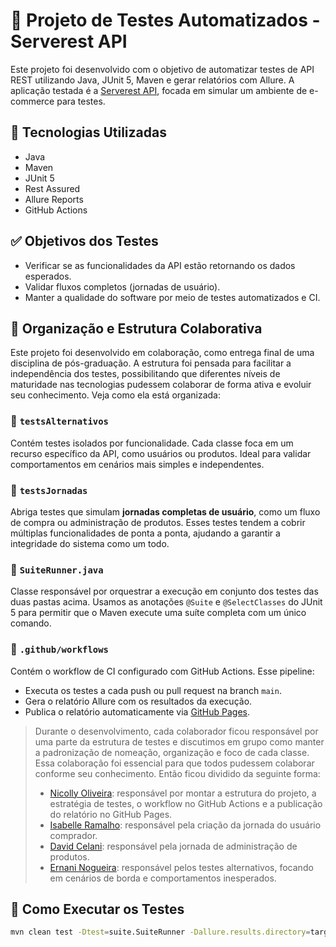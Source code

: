 # 🧪 Projeto de Testes Automatizados - Serverest API

Este projeto foi desenvolvido com o objetivo de automatizar testes de API REST utilizando Java, JUnit 5, Maven e gerar relatórios com Allure. A aplicação testada é a [Serverest API](https://serverest.dev/), focada em simular um ambiente de e-commerce para testes.

## 🚀 Tecnologias Utilizadas

- Java 
- Maven
- JUnit 5
- Rest Assured
- Allure Reports
- GitHub Actions

## ✅ Objetivos dos Testes

- Verificar se as funcionalidades da API estão retornando os dados esperados.
- Validar fluxos completos (jornadas de usuário).
- Manter a qualidade do software por meio de testes automatizados e CI.

## 🧠 Organização e Estrutura Colaborativa

Este projeto foi desenvolvido em colaboração, como entrega final de uma disciplina de pós-graduação. A estrutura foi pensada para facilitar a independência dos testes, possibilitando que diferentes níveis de maturidade nas tecnologias pudessem colaborar de forma ativa e evoluir seu conhecimento. Veja como ela está organizada:

### 📁 `testsAlternativos`
Contém testes isolados por funcionalidade. Cada classe foca em um recurso específico da API, como usuários ou produtos. Ideal para validar comportamentos em cenários mais simples e independentes.

### 📁 `testsJornadas`
Abriga testes que simulam **jornadas completas de usuário**, como um fluxo de compra ou administração de produtos. Esses testes tendem a cobrir múltiplas funcionalidades de ponta a ponta, ajudando a garantir a integridade do sistema como um todo.

### 📄 `SuiteRunner.java`
Classe responsável por orquestrar a execução em conjunto dos testes das duas pastas acima. Usamos as anotações `@Suite` e `@SelectClasses` do JUnit 5 para permitir que o Maven execute uma suíte completa com um único comando.

### 📁 `.github/workflows`
Contém o workflow de CI configurado com GitHub Actions. Esse pipeline:

- Executa os testes a cada push ou pull request na branch `main`.
- Gera o relatório Allure com os resultados da execução.
- Publica o relatório automaticamente via [GitHub Pages](https://nicolly-oliveira.github.io/ProjetoAutomacaoServerest/).

> Durante o desenvolvimento, cada colaborador ficou responsável por uma parte da estrutura de testes e discutimos em grupo como manter a padronização de nomeação, organização e foco de cada classe. Essa colaboração foi essencial para que todos pudessem colaborar conforme seu conhecimento. Então ficou dividido da seguinte forma: 
>- [Nicolly Oliveira](https://github.com/Nicolly-Oliveira): responsável por montar a estrutura do projeto, a estratégia de testes, o workflow no GitHub Actions e a publicação do relatório no GitHub Pages.
>- [Isabelle Ramalho](https://github.com/isabellemr): responsável pela criação da jornada do usuário comprador.
>- [David Celani](https://github.com/davidwcelani): responsável pela jornada de administração de produtos.
>- [Ernani Nogueira](https://github.com/Ernanenn): responsável pelos testes alternativos, focando em cenários de borda e comportamentos inesperados.

## 🧪 Como Executar os Testes

```bash
mvn clean test -Dtest=suite.SuiteRunner -Dallure.results.directory=target/allure-results
